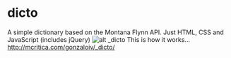 # dicto
A simple dictionary based on the Montana Flynn API.
Just HTML, CSS and JavaScript (includes jQuery)
![alt _dicto](http://mcritica.com/wp-content/uploads/2015/07/screenshot1.png)
This is how it works...
http://mcritica.com/gonzaloiv/_dicto/
